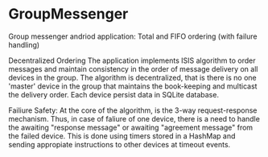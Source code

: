 # GroupMessenger

Group messenger andriod application: Total and FIFO ordering (with failure handling)

Decentralized Ordering
The application implements ISIS algorithm to order messages and maintain consistency in the order of message delivery on all devices in the group. The algorithm is decentralized, that is there is no one 'master' device in the group that maintains the book-keeping and multicast the delivery order. Each device persist data in SQLite database.

Failiure Safety:
At the core of the algorithm, is the 3-way request-response mechanism. Thus, in case of faliure of one device, there is a need to handle the awaiting "response message" or awaiting "agreement message" from the failed device. This is done using timers stored in a HashMap and sending appropiate instructions to other devices at timeout events.


